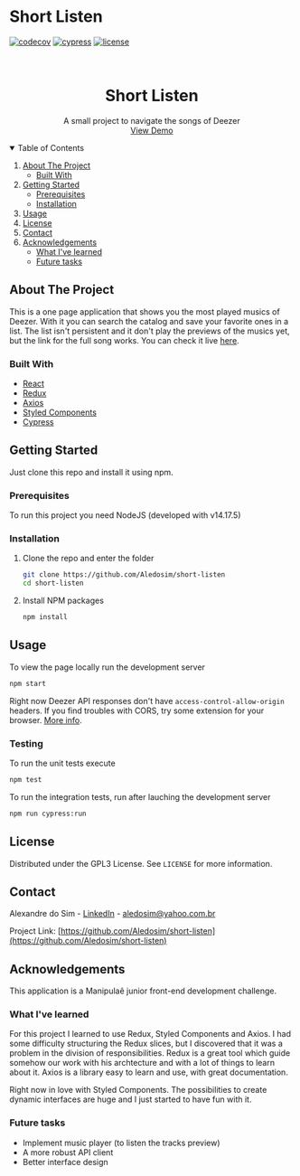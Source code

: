 # Short Listen
[![codecov][codecov-shield]][codecov-url]
[![cypress][cypress-shield]][cypress-url]
[![license][license-shield]][license-url]

<br />
<p align="center">
  <h1 align="center">Short Listen</h1>

  <p align="center">
    A small project to navigate the songs of Deezer
    <br />
    <a href="https://short-listen.vercel.app/">View Demo</a>
  </p>
</p>

<details open="open">
  <summary>Table of Contents</summary>
  <ol>
    <li>
      <a href="#about-the-project">About The Project</a>
      <ul>
        <li><a href="#built-with">Built With</a></li>
      </ul>
    </li>
    <li>
      <a href="#getting-started">Getting Started</a>
      <ul>
        <li><a href="#prerequisites">Prerequisites</a></li>
        <li><a href="#installation">Installation</a></li>
      </ul>
    </li>
    <li><a href="#usage">Usage</a></li>
    <li><a href="#license">License</a></li>
    <li><a href="#contact">Contact</a></li>
    <li>
      <a href="#acknowledgements">Acknowledgements</a>
      <ul>
        <li><a href="#what-ive-learned">What I've learned</a></li>
        <li><a href="#future-tasks">Future tasks</a></li>
      </ul>
    </li>
  </ol>
</details>

## About The Project
This is a one page application that shows you the most played musics of Deezer. With it you can search the catalog and save your favorite ones in a list. The list isn't persistent and it don't play the previews of the musics yet, but the link for the full song works.
You can check it live [here](https://short-listen.vercel.app/).

### Built With
* [React](https://reactjs.org/)
* [Redux](https://redux.js.org/)
* [Axios](https://axios-http.com/)
* [Styled Components](https://styled-components.com/)
* [Cypress](https://www.cypress.io/)


## Getting Started
Just clone this repo and install it using npm.


### Prerequisites
To run this project you need NodeJS (developed with v14.17.5)


### Installation
1. Clone the repo and enter the folder
   ```sh
   git clone https://github.com/Aledosim/short-listen
   cd short-listen
   ```
2. Install NPM packages
   ```sh
   npm install
   ```
## Usage
To view the page locally run the development server
   ```sh
   npm start
   ```

Right now Deezer API responses don't have `access-control-allow-origin` headers. If you find troubles with CORS, try some extension for your browser. [More info](https://stackoverflow.com/questions/45483759/cannot-load-deezer-api-resources-from-localhost-with-the-fetch-api).


### Testing
To run the unit tests execute
```sh
npm test
```

To run the integration tests, run after lauching the development server
```sh
npm run cypress:run
```

## License
Distributed under the GPL3 License. See `LICENSE` for more information.

## Contact
Alexandre do Sim - [LinkedIn](https://www.linkedin.com/in/alexandre-do-sim-86930414b/) - aledosim@yahoo.com.br

Project Link: [https://github.com/Aledosim/short-listen](https://github.com/Aledosim/short-listen)


## Acknowledgements
This application is a Manipulaê junior front-end development challenge.

### What I've learned
For this project I learned to use Redux, Styled Components and Axios. I had some difficulty structuring the Redux slices, but I discovered that it was a problem in the division of responsibilities. Redux is a great tool which guide somehow our work with his archtecture and with a lot of things to learn about it. Axios is a library easy to learn and use, with great documentation.

Right now in love with Styled Components. The possibilities to create dynamic interfaces are huge and I just started to have fun with it.

### Future tasks
- Implement music player (to listen the tracks preview)
- A more robust API client
- Better interface design

[codecov-shield]: https://codecov.io/gh/Aledosim/short-listen/branch/master/graph/badge.svg?token=jQkWguDnTm
[codecov-url]: https://codecov.io/gh/Aledosim/short-listen
[cypress-shield]: https://img.shields.io/endpoint?url=https://dashboard.cypress.io/badge/simple/xctxsj/master&style=flat&logo=cypress
[cypress-url]: https://dashboard.cypress.io/projects/xctxsj/runs
[license-shield]: https://img.shields.io/badge/license-GPL3-green
[license-url]: https://raw.githubusercontent.com/Aledosim/short-listen/master/LICENSE
